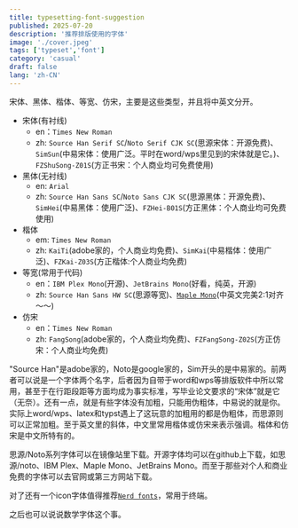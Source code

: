 ```yaml
---
title: typesetting-font-suggestion
published: 2025-07-20
description: '推荐排版使用的字体'
image: './cover.jpeg'
tags: ['typeset','font']
category: 'casual'
draft: false 
lang: 'zh-CN'
---
```


宋体、黑体、楷体、等宽、仿宋，主要是这些类型，并且将中英文分开。

- 宋体(有衬线)
    - en：`Times New Roman`
    - zh: `Source Han Serif SC`/`Noto Serif CJK SC`(思源宋体：开源免费)、`SimSun`(中易宋体：使用广泛。平时在word/wps里见到的宋体就是它。)、`FZShuSong-Z01S`(方正书宋：个人商业均可免费使用)
- 黑体(无衬线)
    - en: `Arial`
    - zh: `Source Han Sans SC`/`Noto Sans CJK SC`(思源黑体：开源免费)、`SimHei`(中易黑体：使用广泛)、`FZHei-B01S`(方正黑体：个人商业均可免费使用)
- 楷体
    - em: `Times New Roman`
    - zh: `KaiTi`(adobe家的，个人商业均免费)、`SimKai`(中易楷体：使用广泛)、`FZKai-Z03S`(方正楷体:个人商业均免费)
- 等宽(常用于代码)
    - en：`IBM Plex Mono`(开源)、`JetBrains Mono`(好看，纯英，开源)
    - zh: `Source Han Sans HW SC`(思源等宽)、[`Maple Mono`](https://github.com/subframe7536/maple-font)(中英文完美2:1对齐～～)
- 仿宋
    - en：`Times New Roman`
    - zh: `FangSong`(adobe家的，个人商业均免费)、`FZFangSong-Z02S`(方正仿宋：个人商业均免费)

"Source Han"是adobe家的，Noto是google家的，Sim开头的是中易家的。前两者可以说是一个字体两个名字，后者因为自带于word和wps等排版软件中所以常用，甚至于在行距段距等方面均成为事实标准，写毕业论文要求的“宋体”就是它（无奈）。还有一点，就是有些字体没有加粗，只能用伪粗体，中易说的就是你。实际上word/wps、latex和typst遇上了这玩意的加粗用的都是伪粗体，而思源则可以正常加粗。至于英文里的斜体，中文里常用楷体或仿宋来表示强调。楷体和仿宋是中文所特有的。

思源/Noto系列字体可以在镜像站里下载。开源字体均可以在github上下载，如思源/noto、IBM Plex、Maple Mono、JetBrains Mono。而至于那些对个人和商业免费的字体可以去官网或第三方网站下载。

对了还有一个icon字体值得推荐[`Nerd fonts`](https://github.com/ryanoasis/nerd-fonts)，常用于终端。

之后也可以说说数学字体这个事。